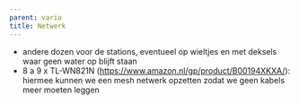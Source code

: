 ```yaml
---
parent: varia
title: Netwerk
---
```



- andere dozen voor de stations, eventueel op wieltjes en met deksels waar geen water op blijft staan
- 8 a 9 x TL-WN821N (https://www.amazon.nl/gp/product/B00194XKXA/): hiermee kunnen we een mesh netwerk opzetten zodat we geen kabels meer moeten leggen
